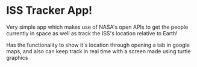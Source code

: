 <h1>ISS Tracker App!</h1>

Very simple app which makes use of NASA's open APIs to get the people currently in space as well as track the ISS's location relative to Earth!

Has the functionality to show it's location through opening a tab in google maps, and also can keep track in real time with a screen made using turtle graphics
